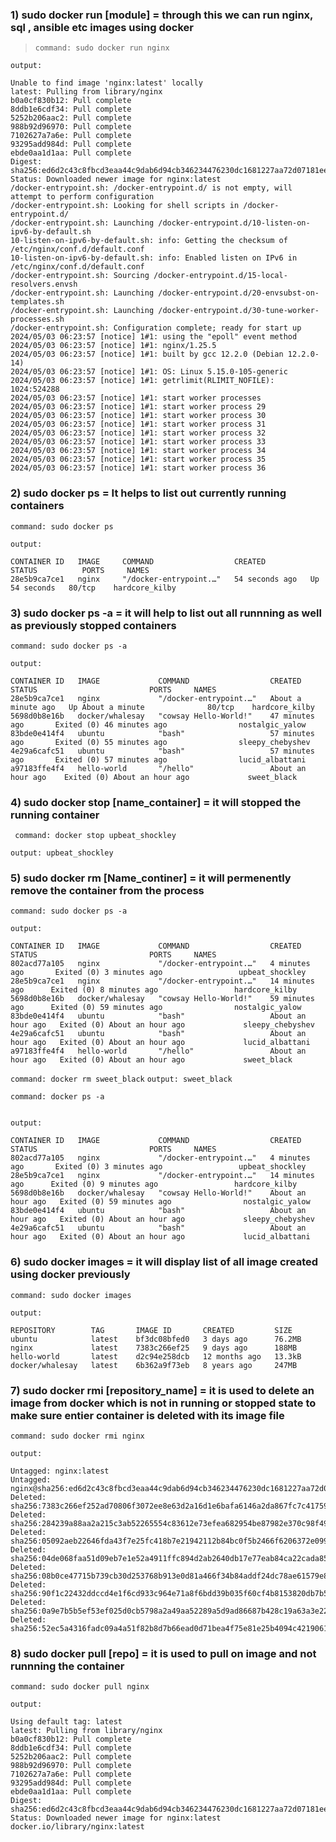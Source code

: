 ### 1) sudo docker run [module] = through this we can run nginx, sql , ansible etc images using docker 

> ``` command: sudo docker run nginx ```

```
output:

Unable to find image 'nginx:latest' locally
latest: Pulling from library/nginx
b0a0cf830b12: Pull complete 
8ddb1e6cdf34: Pull complete 
5252b206aac2: Pull complete 
988b92d96970: Pull complete 
7102627a7a6e: Pull complete 
93295add984d: Pull complete 
ebde0aa1d1aa: Pull complete 
Digest: sha256:ed6d2c43c8fbcd3eaa44c9dab6d94cb346234476230dc1681227aa72d07181ee
Status: Downloaded newer image for nginx:latest
/docker-entrypoint.sh: /docker-entrypoint.d/ is not empty, will attempt to perform configuration
/docker-entrypoint.sh: Looking for shell scripts in /docker-entrypoint.d/
/docker-entrypoint.sh: Launching /docker-entrypoint.d/10-listen-on-ipv6-by-default.sh
10-listen-on-ipv6-by-default.sh: info: Getting the checksum of /etc/nginx/conf.d/default.conf
10-listen-on-ipv6-by-default.sh: info: Enabled listen on IPv6 in /etc/nginx/conf.d/default.conf
/docker-entrypoint.sh: Sourcing /docker-entrypoint.d/15-local-resolvers.envsh
/docker-entrypoint.sh: Launching /docker-entrypoint.d/20-envsubst-on-templates.sh
/docker-entrypoint.sh: Launching /docker-entrypoint.d/30-tune-worker-processes.sh
/docker-entrypoint.sh: Configuration complete; ready for start up
2024/05/03 06:23:57 [notice] 1#1: using the "epoll" event method
2024/05/03 06:23:57 [notice] 1#1: nginx/1.25.5
2024/05/03 06:23:57 [notice] 1#1: built by gcc 12.2.0 (Debian 12.2.0-14) 
2024/05/03 06:23:57 [notice] 1#1: OS: Linux 5.15.0-105-generic
2024/05/03 06:23:57 [notice] 1#1: getrlimit(RLIMIT_NOFILE): 1024:524288
2024/05/03 06:23:57 [notice] 1#1: start worker processes
2024/05/03 06:23:57 [notice] 1#1: start worker process 29
2024/05/03 06:23:57 [notice] 1#1: start worker process 30
2024/05/03 06:23:57 [notice] 1#1: start worker process 31
2024/05/03 06:23:57 [notice] 1#1: start worker process 32
2024/05/03 06:23:57 [notice] 1#1: start worker process 33
2024/05/03 06:23:57 [notice] 1#1: start worker process 34
2024/05/03 06:23:57 [notice] 1#1: start worker process 35
2024/05/03 06:23:57 [notice] 1#1: start worker process 36
```

### 2) sudo docker ps = It helps to list out currently running containers

``` command: sudo docker ps ```

```
output:

CONTAINER ID   IMAGE     COMMAND                  CREATED          STATUS          PORTS     NAMES
28e5b9ca7ce1   nginx     "/docker-entrypoint.…"   54 seconds ago   Up 54 seconds   80/tcp    hardcore_kilby
```

### 3) sudo docker ps -a = it will help to list out all runnning as well as previously stopped containers

``` command: sudo docker ps -a ```
```
output:

CONTAINER ID   IMAGE             COMMAND                  CREATED              STATUS                         PORTS     NAMES
28e5b9ca7ce1   nginx             "/docker-entrypoint.…"   About a minute ago   Up About a minute              80/tcp    hardcore_kilby
5698d0b8e16b   docker/whalesay   "cowsay Hello-World!"    47 minutes ago       Exited (0) 46 minutes ago                nostalgic_yalow
83bde0e414f4   ubuntu            "bash"                   57 minutes ago       Exited (0) 55 minutes ago                sleepy_chebyshev
4e29a6cafc51   ubuntu            "bash"                   57 minutes ago       Exited (0) 57 minutes ago                lucid_albattani
a97183ffe4f4   hello-world       "/hello"                 About an hour ago    Exited (0) About an hour ago             sweet_black
```

### 4) sudo docker stop [name_container] = it will stopped the running container 

``` command: docker stop upbeat_shockley```

``` output: upbeat_shockley ```


### 5) sudo docker rm [Name_continer] = it will permenently remove the container from the process


``` command: sudo docker ps -a ```

```
output:

CONTAINER ID   IMAGE             COMMAND                  CREATED             STATUS                         PORTS     NAMES
802acd77a105   nginx             "/docker-entrypoint.…"   4 minutes ago       Exited (0) 3 minutes ago                 upbeat_shockley
28e5b9ca7ce1   nginx             "/docker-entrypoint.…"   14 minutes ago      Exited (0) 8 minutes ago                 hardcore_kilby
5698d0b8e16b   docker/whalesay   "cowsay Hello-World!"    59 minutes ago      Exited (0) 59 minutes ago                nostalgic_yalow
83bde0e414f4   ubuntu            "bash"                   About an hour ago   Exited (0) About an hour ago             sleepy_chebyshev
4e29a6cafc51   ubuntu            "bash"                   About an hour ago   Exited (0) About an hour ago             lucid_albattani
a97183ffe4f4   hello-world       "/hello"                 About an hour ago   Exited (0) About an hour ago             sweet_black
```
``` command: docker rm sweet_black ```
``` output: sweet_black ```


``` command: docker ps -a ```
```

output:

CONTAINER ID   IMAGE             COMMAND                  CREATED             STATUS                         PORTS     NAMES
802acd77a105   nginx             "/docker-entrypoint.…"   4 minutes ago       Exited (0) 3 minutes ago                 upbeat_shockley
28e5b9ca7ce1   nginx             "/docker-entrypoint.…"   14 minutes ago      Exited (0) 9 minutes ago                 hardcore_kilby
5698d0b8e16b   docker/whalesay   "cowsay Hello-World!"    About an hour ago   Exited (0) 59 minutes ago                nostalgic_yalow
83bde0e414f4   ubuntu            "bash"                   About an hour ago   Exited (0) About an hour ago             sleepy_chebyshev
4e29a6cafc51   ubuntu            "bash"                   About an hour ago   Exited (0) About an hour ago             lucid_albattani
```

### 6) sudo docker images = it will display list of all image created using docker previously 


``` command: sudo docker images ```
```
output:

REPOSITORY        TAG       IMAGE ID       CREATED         SIZE
ubuntu            latest    bf3dc08bfed0   3 days ago      76.2MB
nginx             latest    7383c266ef25   9 days ago      188MB
hello-world       latest    d2c94e258dcb   12 months ago   13.3kB
docker/whalesay   latest    6b362a9f73eb   8 years ago     247MB
```


### 7) sudo docker rmi [repository_name] = it is used to delete an image from docker which is not in running or stopped state to make sure entier container is deleted with its image file 

``` command: sudo docker rmi nginx ```

```
output:

Untagged: nginx:latest
Untagged: nginx@sha256:ed6d2c43c8fbcd3eaa44c9dab6d94cb346234476230dc1681227aa72d07181ee
Deleted: sha256:7383c266ef252ad70806f3072ee8e63d2a16d1e6bafa6146a2da867fc7c41759
Deleted: sha256:284239a88aa2a215c3ab52265554c83612e73efea682954be87982e370c98f49
Deleted: sha256:05092aeb22646fda43f7e25fc418b7e21942112b84bc0f5b2466f6206372e099
Deleted: sha256:04de068faa51d09eb7e1e52a4911ffc894d2ab2640db17e77eab84ca22cada85
Deleted: sha256:08b0ce47715b739cb30d253768b913e0d81a466f34b84addf24dc78ae61579e8
Deleted: sha256:90f1c22432ddccd4e1f6cd933c964e71a8f6bdd39b035f60cf4b8153820db7b5
Deleted: sha256:0a9e7b5b5ef53ef025d0cb5798a2a49aa52289a5d9ad86687b428c19a63a3e22
Deleted: sha256:52ec5a4316fadc09a4a51f82b8d7b66ead0d71bea4f75e81e25b4094c4219061
```

### 8) sudo docker pull [repo] = it is used to pull on image and not runnning the container 

``` command: sudo docker pull nginx ```
```
output:

Using default tag: latest
latest: Pulling from library/nginx
b0a0cf830b12: Pull complete 
8ddb1e6cdf34: Pull complete 
5252b206aac2: Pull complete 
988b92d96970: Pull complete 
7102627a7a6e: Pull complete 
93295add984d: Pull complete 
ebde0aa1d1aa: Pull complete 
Digest: sha256:ed6d2c43c8fbcd3eaa44c9dab6d94cb346234476230dc1681227aa72d07181ee
Status: Downloaded newer image for nginx:latest
docker.io/library/nginx:latest
```
